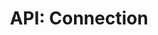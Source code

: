 ---
comment: "/**\n * The client side Connection class\n *\n * @memberof HashBrown.Client.Models\n */"
meta:
    range:
        - 162
        - 377
    filename: Connection.js
    lineno: 10
    columnno: 0
    path: /home/mrzapp/Development/Web/hashbrown-cms/src/Client/Models
    code:
        id: astnode100004910
        name: Connection
        type: ClassDeclaration
        paramnames: []
classdesc: 'The client side Connection class'
memberof: HashBrown.Client.Models
name: Connection
longname: HashBrown.Client.Models.Connection
kind: class
scope: static
methods:
    -
        comment: "/**\n     * Structure\n     */"
        meta:
            range:
                - 243
                - 375
            filename: Connection.js
            lineno: 14
            columnno: 4
            path: /home/mrzapp/Development/Web/hashbrown-cms/src/Client/Models
            code:
                id: astnode100004914
                name: 'Connection#structure'
                type: MethodDefinition
                paramnames: []
            vars:
                "": null
        description: Structure
        name: structure
        longname: 'HashBrown.Client.Models.Connection#structure'
        kind: function
        memberof: HashBrown.Client.Models.Connection
        scope: instance
        params: []
shortname: Connection
layout: docPage
permalink: /docs/hashbrown/client/models/connection/
title: 'API: Connection'
description: 'The client side Connection class'

---